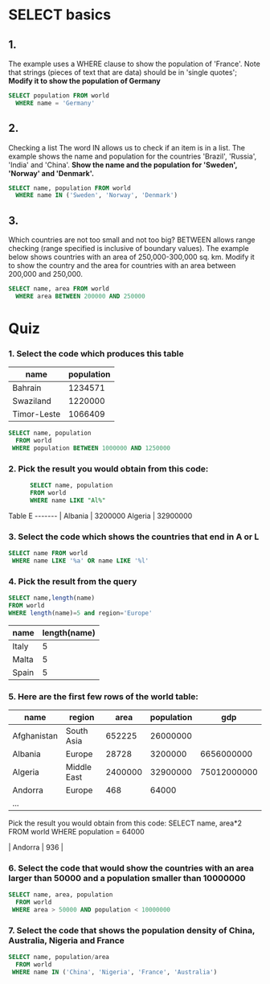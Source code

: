 # SELECT basics

## 1.
The example uses a WHERE clause to show the population of 'France'. Note that strings (pieces of text that are data) should be in 'single quotes';
**Modify it to show the population of Germany**
```SQL
SELECT population FROM world
  WHERE name = 'Germany'
```

## 2.
Checking a list The word IN allows us to check if an item is in a list. The example shows the name and population for the countries 'Brazil', 'Russia', 'India' and 'China'.
**Show the name and the population for 'Sweden', 'Norway' and 'Denmark'.**
```SQL
SELECT name, population FROM world
  WHERE name IN ('Sweden', 'Norway', 'Denmark')
```

## 3.
Which countries are not too small and not too big? BETWEEN allows range checking (range specified is inclusive of boundary values). The example below shows countries with an area of 250,000-300,000 sq. km. Modify it to show the country and the area for countries with an area between 200,000 and 250,000.
```SQL
SELECT name, area FROM world
  WHERE area BETWEEN 200000 AND 250000
```

# Quiz

### 1. Select the code which produces this table
name | population
---- | ----------
Bahrain | 1234571
Swaziland |	1220000
Timor-Leste |	1066409

```SQL
SELECT name, population
  FROM world
 WHERE population BETWEEN 1000000 AND 1250000
 ```

 ### 2. Pick the result you would obtain from this code:
```SQL
      SELECT name, population
      FROM world
      WHERE name LIKE "Al%"
```

Table E
------- |
Albania |	3200000
Algeria |	32900000

### 3. Select the code which shows the countries that end in A or L

```SQL
SELECT name FROM world
 WHERE name LIKE '%a' OR name LIKE '%l'
 ```

 ### 4. Pick the result from the query
 ```SQL
SELECT name,length(name)
FROM world
WHERE length(name)=5 and region='Europe'
```


name | length(name)
---- | ------------
Italy |	5
Malta |	5
Spain |	5

### 5. Here are the first few rows of the world table:
name | region | area | population |	gdp
---- | ------ | ---- | ---------- | ---
Afghanistan | South Asia | 652225 | 26000000 | 
Albania | Europe | 28728 | 3200000 | 6656000000
Algeria | Middle East | 2400000 | 32900000 | 75012000000
Andorra | Europe | 468 | 64000 | 
| ... |

Pick the result you would obtain from this code:
SELECT name, area*2 FROM world WHERE population = 64000

| Andorra | 936 |

### 6. Select the code that would show the countries with an area larger than 50000 and a population smaller than 10000000

```SQL
SELECT name, area, population
  FROM world
 WHERE area > 50000 AND population < 10000000
```

### 7. Select the code that shows the population density of China, Australia, Nigeria and France

```SQL
SELECT name, population/area
  FROM world
 WHERE name IN ('China', 'Nigeria', 'France', 'Australia')
 ```